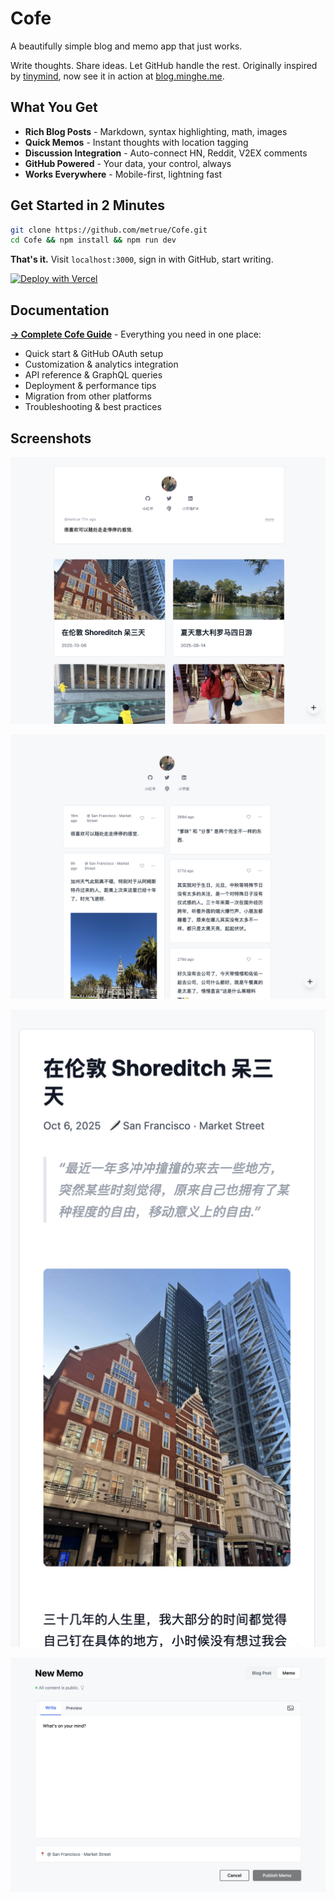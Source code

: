 # Cofe

A beautifully simple blog and memo app that just works.

Write thoughts. Share ideas. Let GitHub handle the rest. Originally inspired by [tinymind](https://github.com/mazzzystar/tinymind), now see it in action at [blog.minghe.me](https://blog.minghe.me).


## What You Get

- **Rich Blog Posts** - Markdown, syntax highlighting, math, images
- **Quick Memos** - Instant thoughts with location tagging  
- **Discussion Integration** - Auto-connect HN, Reddit, V2EX comments
- **GitHub Powered** - Your data, your control, always
- **Works Everywhere** - Mobile-first, lightning fast

## Get Started in 2 Minutes

```bash
git clone https://github.com/metrue/Cofe.git
cd Cofe && npm install && npm run dev
```

**That's it.** Visit `localhost:3000`, sign in with GitHub, start writing.

[![Deploy with Vercel](https://vercel.com/button)](https://vercel.com/new/clone?repository-url=https://github.com/metrue/Cofe)

## Documentation

**[→ Complete Cofe Guide](/blog/cofe)** - Everything you need in one place:

- Quick start & GitHub OAuth setup
- Customization & analytics integration  
- API reference & GraphQL queries
- Deployment & performance tips
- Migration from other platforms
- Troubleshooting & best practices


## Screenshots

![Home Desktop](https://github.com/metrue/cofe/blob/main/assets/images/home_desktop.png?raw=true)

![Memos Desktop](https://github.com/metrue/cofe/blob/main/assets/images/memos_desktop.png?raw=true)

![Post Mobile](https://github.com/metrue/cofe/blob/main/assets/images/post_mobile.png?raw=true)

![Memo Editor](https://github.com/metrue/cofe/blob/main/assets/images/memo_editor.png?raw=true)